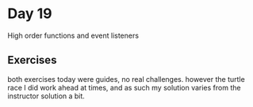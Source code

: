 # Day 19

High order functions and event listeners

## Exercises

both exercises today were guides, no real challenges. however the turtle race I did work ahead at times, and as such my solution varies from the instructor solution a bit.
